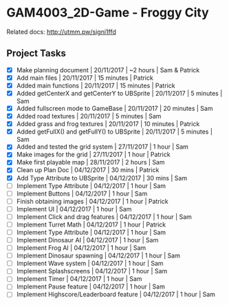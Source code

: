 # GAM4003_2D-Game - Froggy City

Related docs: http://utmm.pw/signi1ffd

## Project Tasks

- [X] Make planning document | 20/11/2017 | ~2 hours | Sam & Patrick
- [X] Add main files | 20/11/2017 | 15 minutes | Patrick
- [X] Added main functions | 20/11/2017 | 15 minutes | Patrick
- [X] Added getCenterX and getCenterY to UBSprite | 20/11/2017 | 5 minutes | Sam
- [X] Added fullscreen mode to GameBase | 20/11/2017 | 20 minutes | Sam
- [X] Added road textures | 20/11/2017 | 5 minutes | Sam
- [X] Added grass and frog textures | 20/11/2017 | 10 minutes | Patrick
- [X] Added getFullX() and getFullY() to UBSprite | 20/11/2017 | 5 minutes | Sam
- [X] Added and tested the grid system | 27/11/2017 | 1 hour | Sam
- [X] Make images for the grid | 27/11/2017 | 1 hour | Patrick
- [X] Make first playable map | 28/11/2017 | 2 hours | Sam
- [X] Clean up Plan Doc | 04/12/2017 | 30 mins | Patrick
- [X] Add Type Attribute to UBSprite | 04/12/2017 | 30 mins | Sam
- [ ] Implement Type Attribute | 04/12/2017 | 1 hour | Sam
- [ ] Implement Buttons | 04/12/2017 | 1 hour | Sam
- [ ] Finish obtaining images | 04/12/2017 | 1 hour | Patrick
- [ ] Implement UI | 04/12/2017 | 1 hour | Sam
- [ ] Implement Click and drag features | 04/12/2017 | 1 hour | Sam
- [ ] Implement Turret Math | 04/12/2017 | 1 hour | Patrick
- [ ] Implement Type Attribute | 04/12/2017 | 1 hour | Sam
- [ ] Implement Dinosaur AI | 04/12/2017 | 1 hour | Sam
- [ ] Implement Frog AI | 04/12/2017 | 1 hour | Sam
- [ ] Implement Dinosaur spawning | 04/12/2017 | 1 hour | Sam
- [ ] Implement Wave system | 04/12/2017 | 1 hour | Sam
- [ ] Implement Splashscreens | 04/12/2017 | 1 hour | Sam
- [ ] Implement Timer | 04/12/2017 | 1 hour | Sam
- [ ] Implement Pause feature | 04/12/2017 | 1 hour | Sam
- [ ] Implement Highscore/Leaderboard feature | 04/12/2017 | 1 hour | Sam
